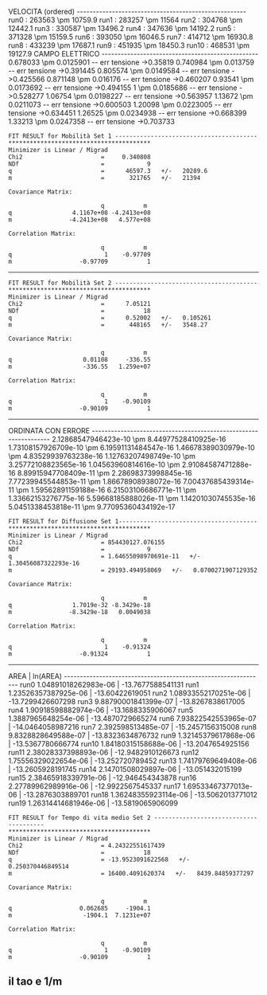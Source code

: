 VELOCITA (ordered) -----------------------------------------------------
run0 : 263563 \pm 10759.9
run1 : 283257 \pm 11564
run2 : 304768 \pm 12442.1
run3 : 330587 \pm 13496.2
run4 : 347636 \pm 14192.2
run5 : 371328 \pm 15159.5
run6 : 393050 \pm 16046.5
run7 : 414712 \pm 16930.8
run8 : 433239 \pm 17687.1
run9 : 451935 \pm 18450.3
run10 : 468531 \pm 19127.9
CAMPO ELETTRICO -------------------------------------------------
0.678033 \pm 0.0125901 -- err tensione ->0.35819
0.740984 \pm 0.013759 -- err tensione ->0.391445
0.805574 \pm 0.0149584 -- err tensione ->0.425566
0.871148 \pm 0.016176 -- err tensione ->0.460207
0.93541 \pm 0.0173692 -- err tensione ->0.494155
1 \pm 0.0185686 -- err tensione ->0.528277
1.06754 \pm 0.0198227 -- err tensione ->0.563957
1.13672 \pm 0.0211073 -- err tensione ->0.600503
1.20098 \pm 0.0223005 -- err tensione ->0.634451
1.26525 \pm 0.0234938 -- err tensione ->0.668399
1.33213 \pm 0.0247358 -- err tensione ->0.703733

 ``` 
 FIT RESULT for Mobilità Set 1 ---------------------------------------- 
****************************************
Minimizer is Linear / Migrad
Chi2                      =     0.340808
NDf                       =            9
q                         =      46597.3   +/-   20289.6     
m                         =       321765   +/-   21394       

Covariance Matrix:

            	           q           m
q           	  4.1167e+08 -4.2413e+08
m           	 -4.2413e+08   4.577e+08

Correlation Matrix:

            	           q           m
q           	           1    -0.97709
m           	    -0.97709           1
 ``` 
---


 ``` 
 FIT RESULT for Mobilità Set 2 ---------------------------------------- 
****************************************
Minimizer is Linear / Migrad
Chi2                      =      7.05121
NDf                       =           18
q                         =      0.52002   +/-   0.105261    
m                         =       448165   +/-   3548.27     

Covariance Matrix:

            	           q           m
q           	     0.01108     -336.55
m           	     -336.55   1.259e+07

Correlation Matrix:

            	           q           m
q           	           1    -0.90109
m           	    -0.90109           1
 ``` 
---

 ORDINATA CON ERRORE ----------------------------------------------------------------- 
2.12868547946423e-10 \pm 8.44977528410925e-16
1.73108157926709e-10 \pm 6.19591131484547e-16
1.46678389030979e-10 \pm 4.83529939763238e-16
1.12763207498749e-10 \pm 3.25772108823565e-16
1.04563960814616e-10 \pm 2.91084587471288e-16
8.89915947708409e-11 \pm 2.28698373998845e-16
7.77239945544853e-11 \pm 1.86678908938072e-16
7.00437685439314e-11 \pm 1.59562891159188e-16
6.21503106686771e-11 \pm 1.33662153276775e-16
5.59668185888026e-11 \pm 1.14201030745535e-16
5.0451338453818e-11 \pm 9.77095360434192e-17

 ``` 
 FIT RESULT for Diffusione Set 1--------------------------------------- 
****************************************
Minimizer is Linear / Migrad
Chi2                      = 854430127.076155
NDf                       =            9
q                         = 1.64655098970691e-11   +/-   1.30456087322293e-16
m                         = 29193.494958069   +/-   0.0700271907129352

Covariance Matrix:

            	           q           m
q           	  1.7019e-32 -8.3429e-18
m           	 -8.3429e-18   0.0049038

Correlation Matrix:

            	           q           m
q           	           1    -0.91324
m           	    -0.91324           1
 ``` 
---

 AREA | ln(AREA) --------------------------------------------------------------- 
run0
1.04891018262983e-06 | -13.7677588541131
run1
1.23526357387925e-06 | -13.60422619051
run2
1.08933552170251e-06 | -13.7299426607298
run3
9.88790001841399e-07 | -13.8267838617005
run4
1.90918598882974e-06 | -13.1688335906067
run5
1.3887965648254e-06 | -13.4870729665274
run6
7.93822542553965e-07 | -14.0464058987216
run7
2.392598513485e-07 | -15.2457156315008
run8
9.8328828649588e-07 | -13.8323634876732
run9
1.32145379617868e-06 | -13.5367780666774
run10
1.84180315158688e-06 | -13.2047654925156
run11
2.38028337398893e-06 | -12.9482910126673
run12
1.75556329022654e-06 | -13.252720789452
run13
1.74179769649408e-06 | -13.2605928191745
run14
2.14701508029897e-06 | -13.051432015199
run15
2.38465918339791e-06 | -12.946454343878
run16
2.27789962989916e-06 | -12.9922567545337
run17
1.69533467377013e-06 | -13.2876303889701
run18
1.36248355923114e-06 | -13.5062013771012
run19
1.26314414681946e-06 | -13.5819065906099

 ``` 
 FIT RESULT for Tempo di vita medio Set 2 --------------------------------------- 
****************************************
Minimizer is Linear / Migrad
Chi2                      = 4.24322551617439
NDf                       =           18
q                         = -13.9523091622568   +/-   0.250370446849514
m                         = 16400.4091620374   +/-   8439.84859377297

Covariance Matrix:

            	           q           m
q           	    0.062685     -1904.1
m           	     -1904.1  7.1231e+07

Correlation Matrix:

            	           q           m
q           	           1    -0.90109
m           	    -0.90109           1
 ``` 
 il tao e 1/m 
---

